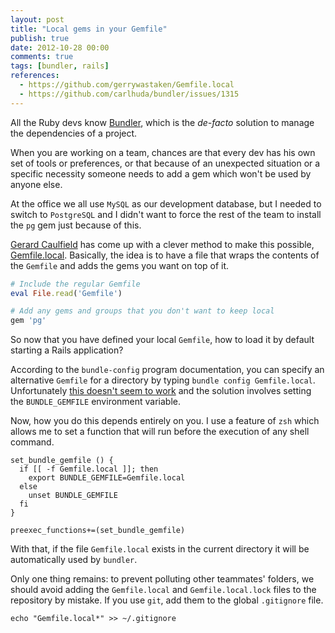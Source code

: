 ```yaml
---
layout: post
title: "Local gems in your Gemfile"
publish: true
date: 2012-10-28 00:00
comments: true
tags: [bundler, rails]
references:
  - https://github.com/gerrywastaken/Gemfile.local
  - https://github.com/carlhuda/bundler/issues/1315
---
```

All the Ruby devs know [Bundler](http://www.gembundler.com), which is the
*de-facto* solution to manage the dependencies of a project.

When you are working on a team, chances are that every dev has his own set of
tools or preferences, or that because of an unexpected situation or a specific
necessity someone needs to add a gem which won't be used by anyone else.

At the office we all use `MySQL` as our development database, but I needed to
switch to `PostgreSQL` and I didn't want to force the rest of the team to install
the `pg` gem just because of this.

[Gerard Caulfield](https://github.com/gerrywastaken) has come up with a clever
method to make this possible,
[Gemfile.local](https://github.com/gerrywastaken/Gemfile.local). Basically, the
idea is to have a file that wraps the contents of the `Gemfile` and adds the
gems you want on top of it.

```ruby
# Include the regular Gemfile
eval File.read('Gemfile')

# Add any gems and groups that you don't want to keep local
gem 'pg'
```

So now that you have defined your local `Gemfile`, how to load it by
default starting a Rails application?

According to the `bundle-config` program documentation, you can specify an
alternative `Gemfile` for a directory by typing `bundle config
Gemfile.local`. Unfortunately [this doesn't seem to
work](https://github.com/carlhuda/bundler/issues/1315) and the solution
involves setting the `BUNDLE_GEMFILE` environment variable.

Now, how you do this depends entirely on you. I use a feature of ``zsh``
which allows me to set a function that will run before the execution of any
shell command.

```shell
set_bundle_gemfile () {
  if [[ -f Gemfile.local ]]; then
    export BUNDLE_GEMFILE=Gemfile.local
  else
    unset BUNDLE_GEMFILE
  fi
}

preexec_functions+=(set_bundle_gemfile)
```

With that, if the file `Gemfile.local` exists in the current directory it
will be automatically used by `bundler`.

Only one thing remains: to prevent polluting other teammates' folders, we
should avoid adding the `Gemfile.local` and `Gemfile.local.lock` files to
the repository by mistake. If you use `git`, add them to the global
`.gitignore` file.

```shell
echo "Gemfile.local*" >> ~/.gitignore
```
